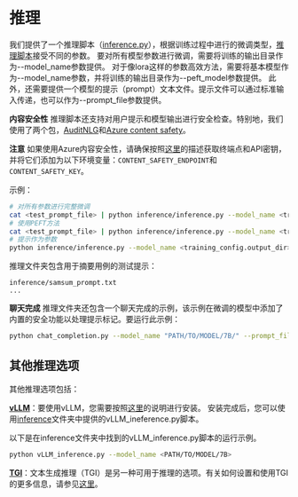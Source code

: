 # 推理

我们提供了一个推理脚本（[inference.py](../inference/inference.py)），根据训练过程中进行的微调类型，[推理脚本](../inference/inference.py)接受不同的参数。
要对所有模型参数进行微调，需要将训练的输出目录作为--model_name参数提供。
对于像lora这样的参数高效方法，需要将基本模型作为--model_name参数，并将训练的输出目录作为--peft_model参数提供。
此外，还需要提供一个模型的提示（prompt）文本文件。提示文件可以通过标准输入传递，也可以作为--prompt_file参数提供。

**内容安全性**
推理脚本还支持对用户提示和模型输出进行安全检查。特别地，我们使用了两个包，[AuditNLG](https://github.com/salesforce/AuditNLG/tree/main)和[Azure content safety](https://pypi.org/project/azure-ai-contentsafety/1.0.0b1/)。

**注意**
如果使用Azure内容安全性，请确保按照[这里](https://pypi.org/project/azure-ai-contentsafety/1.0.0b1/)的描述获取终端点和API密钥，并将它们添加为以下环境变量：`CONTENT_SAFETY_ENDPOINT`和`CONTENT_SAFETY_KEY`。

示例：

 ```bash
# 对所有参数进行完整微调
cat <test_prompt_file> | python inference/inference.py --model_name <training_config.output_dir> --use_auditnlg
# 使用PEFT方法
cat <test_prompt_file> | python inference/inference.py --model_name <training_config.model_name> --peft_model <training_config.output_dir> --use_auditnlg
# 提示作为参数
python inference/inference.py --model_name <training_config.output_dir> --prompt_file <test_prompt_file> --use_auditnlg
 ```
推理文件夹包含用于摘要用例的测试提示：
```
inference/samsum_prompt.txt
...
```

**聊天完成**
推理文件夹还包含一个聊天完成的示例，该示例在微调的模型中添加了内置的安全功能以处理提示标记。要运行此示例：

```bash
python chat_completion.py --model_name "PATH/TO/MODEL/7B/" --prompt_file chats.json  --quantization --use_auditnlg

```

## 其他推理选项

其他推理选项包括：

[**vLLM**](https://vllm.readthedocs.io/en/latest/getting_started/quickstart.html)：要使用vLLM，您需要按照[这里](https://vllm.readthedocs.io/en/latest/getting_started/installation.html#installation)的说明进行安装。
安装完成后，您可以使用[inference](../inference/vLLM_inference.py)文件夹中提供的vLLM_ineference.py脚本。

以下是在inference文件夹中找到的vLLM_inference.py脚本的运行示例。

``` bash
python vLLM_inference.py --model_name <PATH/TO/MODEL/7B>
```

[**TGI**](https://github.com/huggingface/text-generation-inference)：文本生成推理（TGI）是另一种可用于推理的选项。有关如何设置和使用TGI的更多信息，请参见[这里](../inference/hf-text-generation-inference/README.md)。